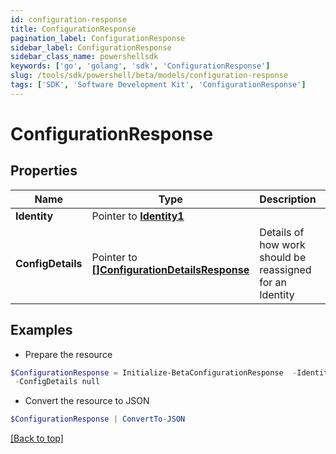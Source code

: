 ```yaml
---
id: configuration-response
title: ConfigurationResponse
pagination_label: ConfigurationResponse
sidebar_label: ConfigurationResponse
sidebar_class_name: powershellsdk
keywords: ['go', 'golang', 'sdk', 'ConfigurationResponse'] 
slug: /tools/sdk/powershell/beta/models/configuration-response
tags: ['SDK', 'Software Development Kit', 'ConfigurationResponse']
---
```



# ConfigurationResponse

## Properties

Name | Type | Description | Notes
------------ | ------------- | ------------- | -------------
**Identity** |  Pointer to [**Identity1**](identity1) |  | [optional] 
**ConfigDetails** |  Pointer to [**[]ConfigurationDetailsResponse**](configuration-details-response) | Details of how work should be reassigned for an Identity | [optional] 

## Examples

- Prepare the resource
```powershell
$ConfigurationResponse = Initialize-BetaConfigurationResponse  -Identity null `
 -ConfigDetails null
```

- Convert the resource to JSON
```powershell
$ConfigurationResponse | ConvertTo-JSON
```


[[Back to top]](#) 

